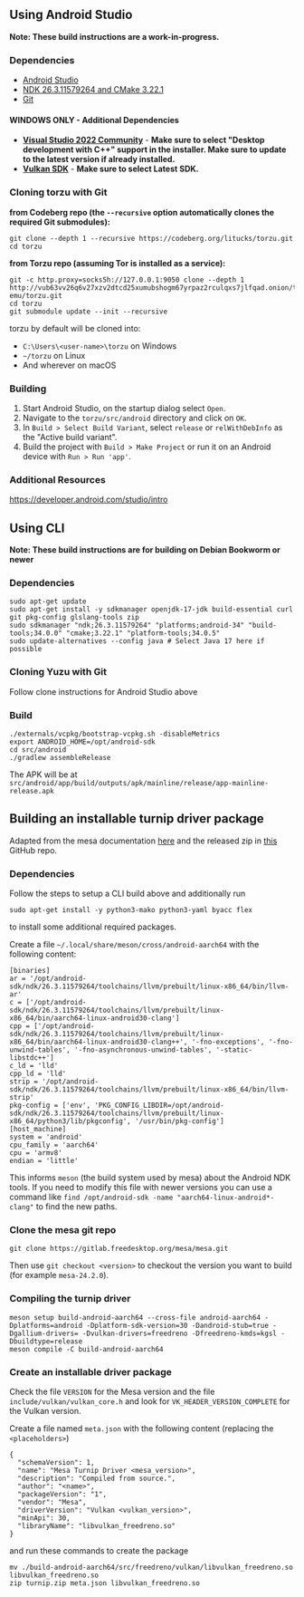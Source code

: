 ## Using Android Studio

**Note: These build instructions are a work-in-progress.**

### Dependencies
* [Android Studio](https://developer.android.com/studio)
* [NDK 26.3.11579264 and CMake 3.22.1](https://developer.android.com/studio/projects/install-ndk#default-version)
* [Git](https://git-scm.com/download)

#### WINDOWS ONLY - Additional Dependencies
  * **[Visual Studio 2022 Community](https://visualstudio.microsoft.com/downloads/)** - **Make sure to select "Desktop development with C++" support in the installer. Make sure to update to the latest version if already installed.**
  * **[Vulkan SDK](https://vulkan.lunarg.com/sdk/home#windows)** - **Make sure to select Latest SDK.**

### Cloning torzu with Git
**from Codeberg repo (the `--recursive` option automatically clones the required Git submodules):**
```
git clone --depth 1 --recursive https://codeberg.org/litucks/torzu.git
cd torzu
```
**from Torzu repo (assuming Tor is installed as a service):**
```
git -c http.proxy=socks5h://127.0.0.1:9050 clone --depth 1 http://vub63vv26q6v27xzv2dtcd25xumubshogm67yrpaz2rculqxs7jlfqad.onion/torzu-emu/torzu.git
cd torzu
git submodule update --init --recursive
```
torzu by default will be cloned into:
* `C:\Users\<user-name>\torzu` on Windows
* `~/torzu` on Linux
* And wherever on macOS

### Building
1. Start Android Studio, on the startup dialog select `Open`.
2. Navigate to the `torzu/src/android` directory and click on `OK`.
3. In `Build > Select Build Variant`, select `release` or `relWithDebInfo` as the "Active build variant".
4. Build the project with `Build > Make Project` or run it on an Android device with `Run > Run 'app'`.

### Additional Resources
https://developer.android.com/studio/intro

## Using CLI

**Note: These build instructions are for building on Debian Bookworm or newer**

### Dependencies
```
sudo apt-get update
sudo apt-get install -y sdkmanager openjdk-17-jdk build-essential curl git pkg-config glslang-tools zip
sudo sdkmanager "ndk;26.3.11579264" "platforms;android-34" "build-tools;34.0.0" "cmake;3.22.1" "platform-tools;34.0.5"
sudo update-alternatives --config java # Select Java 17 here if possible
```

### Cloning Yuzu with Git
Follow clone instructions for Android Studio above

### Build
```
./externals/vcpkg/bootstrap-vcpkg.sh -disableMetrics
export ANDROID_HOME=/opt/android-sdk
cd src/android
./gradlew assembleRelease
```

The APK will be at `src/android/app/build/outputs/apk/mainline/release/app-mainline-release.apk`

## Building an installable turnip driver package

Adapted from the mesa documentation [here](https://docs.mesa3d.org/android.html#building-using-the-android-ndk) and the released zip in [this](https://github.com/K11MCH1/AdrenoToolsDrivers) GitHub repo.

### Dependencies

Follow the steps to setup a CLI build above and additionally run
```
sudo apt-get install -y python3-mako python3-yaml byacc flex
```
to install some additional required packages.

Create a file `~/.local/share/meson/cross/android-aarch64` with the following content:
```
[binaries]
ar = '/opt/android-sdk/ndk/26.3.11579264/toolchains/llvm/prebuilt/linux-x86_64/bin/llvm-ar'
c = ['/opt/android-sdk/ndk/26.3.11579264/toolchains/llvm/prebuilt/linux-x86_64/bin/aarch64-linux-android30-clang']
cpp = ['/opt/android-sdk/ndk/26.3.11579264/toolchains/llvm/prebuilt/linux-x86_64/bin/aarch64-linux-android30-clang++', '-fno-exceptions', '-fno-unwind-tables', '-fno-asynchronous-unwind-tables', '-static-libstdc++']
c_ld = 'lld'
cpp_ld = 'lld'
strip = '/opt/android-sdk/ndk/26.3.11579264/toolchains/llvm/prebuilt/linux-x86_64/bin/llvm-strip'
pkg-config = ['env', 'PKG_CONFIG_LIBDIR=/opt/android-sdk/ndk/26.3.11579264/toolchains/llvm/prebuilt/linux-x86_64/python3/lib/pkgconfig', '/usr/bin/pkg-config']
[host_machine]
system = 'android'
cpu_family = 'aarch64'
cpu = 'armv8'
endian = 'little'
```
This informs `meson` (the build system used by mesa) about the Android NDK tools.
If you need to modify this file with newer versions you can use a command like `find /opt/android-sdk -name "aarch64-linux-android*-clang"` to find the new paths.

### Clone the mesa git repo
```
git clone https://gitlab.freedesktop.org/mesa/mesa.git
```
Then use `git checkout <version>` to checkout the version you want to build (for example `mesa-24.2.0`).

### Compiling the turnip driver
```
meson setup build-android-aarch64 --cross-file android-aarch64 -Dplatforms=android -Dplatform-sdk-version=30 -Dandroid-stub=true -Dgallium-drivers= -Dvulkan-drivers=freedreno -Dfreedreno-kmds=kgsl -Dbuildtype=release
meson compile -C build-android-aarch64
```

### Create an installable driver package
Check the file `VERSION` for the Mesa version and the file `include/vulkan/vulkan_core.h` and look for `VK_HEADER_VERSION_COMPLETE` for the Vulkan version.

Create a file named `meta.json` with the following content (replacing the `<placeholders>`)
```
{
  "schemaVersion": 1,
  "name": "Mesa Turnip Driver <mesa_version>",
  "description": "Compiled from source.",
  "author": "<name>",
  "packageVersion": "1",
  "vendor": "Mesa",
  "driverVersion": "Vulkan <vulkan_version>",
  "minApi": 30,
  "libraryName": "libvulkan_freedreno.so"
}
```
and run these commands to create the package
```
mv ./build-android-aarch64/src/freedreno/vulkan/libvulkan_freedreno.so libvulkan_freedreno.so
zip turnip.zip meta.json libvulkan_freedreno.so
```
